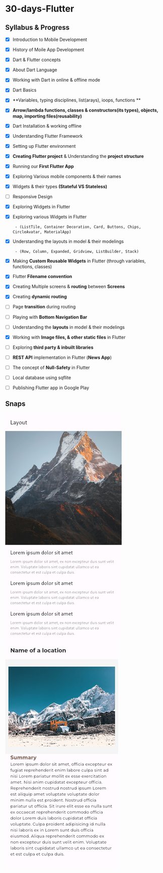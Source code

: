 # 30-days-Flutter
## Syllabus & Progress

 - [x] Introduction to Mobile Development
 - [x] History of Moile App Development
 - [x] Dart & Flutter concepts

 - [x] About Dart Language
 - [x] Working with Dart in online & offline mode
 - [x] Dart Basics
 - [x] **Variables, typing disciplines, list(arays), ioops, functions **
 - [x] **Arrow/lambda functions, classes & constructors(its types), objects, map, importing files(reusability)**
 - [x] Dart Installation & working offline
 - [x] Understanding Flutter Framework
 - [x] Setting up Flutter environment
 - [x] **Creating Flutter project** & Understanding the **project structure**
 - [x] Running our **First Flutter App**

 - [x] Exploring Various mobile components & their names

 - [x] Widgets & their types **(Stateful VS Stateless)**

 - [ ] Responsive Design

 - [x] Exploring Widgets in Flutter

 - [x] Exploring various Widgets in Flutter

		- (ListTile, Container Decoration, Card, Buttons, Chips, CircleAvatar, MaterialApp)

 - [x] Understanding the layouts in model & their modelings

		- (Row, Column, Expanded, Gridview, ListBuilder, Stack)

 - [x] Making **Custom Reusable Widgets** in Flutter (through variables,
       functions, classes)

 - [x] Flutter **Filename convention**
 - [x] Creating Multiple screens & **routing** between **Screens**
 - [x] Creating **dynamic routing**
 - [ ] Page **transition** during routing
 - [ ] Playing with **Bottom Navigation Bar**
 - [ ] Understanding the **layouts** in model & their modelings
 - [x] Working with **Image files, & other static files** in Flutter
 - [ ] Exploring **third party & inbuilt libraries**
 - [ ] **REST API** implementation in Flutter (**News App**)
 - [ ] The concept of **Null-Safety** in Flutter
 - [ ] Local database using sqflite
 - [ ] Publishing Flutter app in Google Play

## Snaps
![Preview](previews/practice_layout.png)
![Preview](previews/basic_layout.png)
